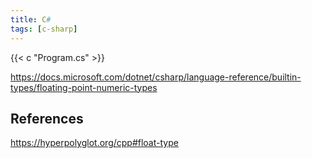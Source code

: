 ```yaml
---
title: C#
tags: [c-sharp]
---
```


{{< c "Program.cs" >}}

<https://docs.microsoft.com/dotnet/csharp/language-reference/builtin-types/floating-point-numeric-types>

## References

<https://hyperpolyglot.org/cpp#float-type>
